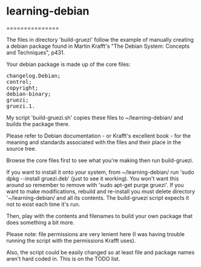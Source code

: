 <h1>learning-debian</h1>
<p>===============</p>

<p>The files in directory 'build-gruezi' follow the example of manually creating a debian package found in Martin Krafft's "The Debian System: Concepts and Techniques", p431.</p>

<p>Your debian package is made up of the core files:</p>
<pre>
changelog.Debian;
control;
copyright;
debian-binary;
gruezi;
gruezi.1.
</pre>

<p>My script 'build-gruezi.sh' copies these files to ~/learning-debian/ and builds the package there. </p>

<p>Please refer to Debian documentation - or Krafft's excellent book - for the meaning and standards associated with the files and their place in the source tree. </p>

<p>Browse the core files first to see what you're making then run build-gruezi. </p>

<p>If you want to install it onto your system, from ~/learning-debian/ run 'sudo dpkg --install gruezi.deb' (just to see it working). You won't want this around so remember to remove with 'sudo apt-get purge gruezi'. If you want to make modifications, rebuild and re-install you must delete directory '~/learning-debian/ and all its contents. The build-gruezi script expects it not to exist each time it's run.</p>

<p>Then, play with the contents and filenames to build your own package that does something a bit more.</p>

<p>Please note: file permissions are very lenient here (I was having trouble running the script with the permissions Krafft uses).</p>

<p>Also, the script could be easily changed so at least file and package names aren't hard coded in. This is on the TODO list.</p>

